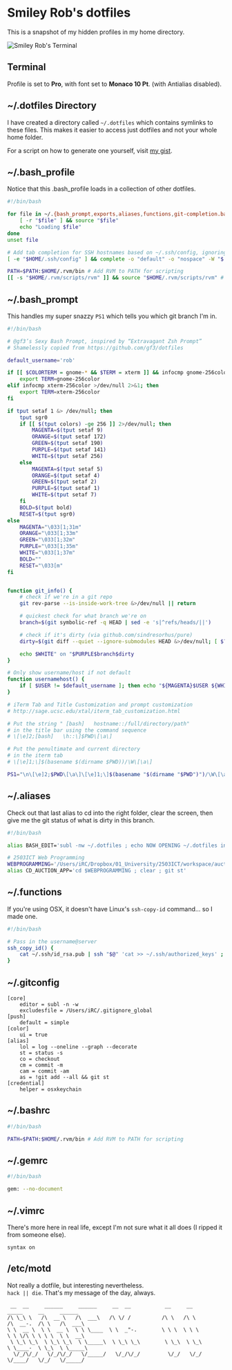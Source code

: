 # Smiley Rob's dotfiles

This is a snapshot of my hidden profiles in my home directory.

![Smiley Rob's Terminal](http://i.imgur.com/mdnN8tn.png)

## Terminal

Profile is set to **Pro**, with font set to **Monaco 10 Pt**. (with Antialias disabled).

## ~/.dotfiles Directory

I have created a directory called `~/.dotfiles` which contains symlinks to these files. This makes it easier to access just dotfiles and not your whole home folder.

For a script on how to generate one yourself, visit [my gist](https://gist.github.com/rjchatfield/9133503).

## ~/.bash_profile

Notice that this .bash_profile loads in a collection of other dotfiles.

``` Bash
#!/bin/bash

for file in ~/.{bash_prompt,exports,aliases,functions,git-completion.bash,profile}; do
	[ -r "$file" ] && source "$file"
	echo "Loading $file"
done
unset file

# Add tab completion for SSH hostnames based on ~/.ssh/config, ignoring wildcards
[ -e "$HOME/.ssh/config" ] && complete -o "default" -o "nospace" -W "$(grep "^Host" ~/.ssh/config | grep -v "[?*]" | cut -d " " -f2)" scp sftp ssh

PATH=$PATH:$HOME/.rvm/bin # Add RVM to PATH for scripting
[[ -s "$HOME/.rvm/scripts/rvm" ]] && source "$HOME/.rvm/scripts/rvm" # Load RVM into a shell session *as a function*
```

## ~/.bash_prompt

This handles my super snazzy `PS1` which tells you which git branch I'm in.

``` Bash
#!/bin/bash

# @gf3’s Sexy Bash Prompt, inspired by “Extravagant Zsh Prompt”
# Shamelessly copied from https://github.com/gf3/dotfiles

default_username='rob'

if [[ $COLORTERM = gnome-* && $TERM = xterm ]] && infocmp gnome-256color >/dev/null 2>&1; then
    export TERM=gnome-256color
elif infocmp xterm-256color >/dev/null 2>&1; then
    export TERM=xterm-256color
fi

if tput setaf 1 &> /dev/null; then
    tput sgr0
    if [[ $(tput colors) -ge 256 ]] 2>/dev/null; then
        MAGENTA=$(tput setaf 9)
        ORANGE=$(tput setaf 172)
        GREEN=$(tput setaf 190)
        PURPLE=$(tput setaf 141)
        WHITE=$(tput setaf 256)
    else
        MAGENTA=$(tput setaf 5)
        ORANGE=$(tput setaf 4)
        GREEN=$(tput setaf 2)
        PURPLE=$(tput setaf 1)
        WHITE=$(tput setaf 7)
    fi
    BOLD=$(tput bold)
    RESET=$(tput sgr0)
else
    MAGENTA="\033[1;31m"
    ORANGE="\033[1;33m"
    GREEN="\033[1;32m"
    PURPLE="\033[1;35m"
    WHITE="\033[1;37m"
    BOLD=""
    RESET="\033[m"
fi


function git_info() {
    # check if we're in a git repo
    git rev-parse --is-inside-work-tree &>/dev/null || return

    # quickest check for what branch we're on
    branch=$(git symbolic-ref -q HEAD | sed -e 's|^refs/heads/||')

    # check if it's dirty (via github.com/sindresorhus/pure)
    dirty=$(git diff --quiet --ignore-submodules HEAD &>/dev/null; [ $? -eq 1 ]&& echo -e "*")

    echo $WHITE" on "$PURPLE$branch$dirty
}

# Only show username/host if not default
function usernamehost() {
   	if [ $USER != $default_username ]; then echo "${MAGENTA}$USER ${WHITE}at ${ORANGE}$HOSTNAME $WHITEin "; fi
}

# iTerm Tab and Title Customization and prompt customization
# http://sage.ucsc.edu/xtal/iterm_tab_customization.html

# Put the string " [bash]   hostname::/full/directory/path"
# in the title bar using the command sequence
# \[\e]2;[bash]   \h::\]$PWD\[\a\]

# Put the penultimate and current directory
# in the iterm tab
# \[\e]1;\]$(basename $(dirname $PWD))/\W\[\a\]

PS1="\n\[\e]2;$PWD\[\a\]\[\e]1;\]$(basename "$(dirname "$PWD")")/\W\[\a\]${BOLD}\$(usernamehost)\[$GREEN\]\w\$(git_info)\[$WHITE\]\n\$ \[$RESET\]"
```

## ~/.aliases

Check out that last alias to cd into the right folder, clear the screen, then give me the git status of what is dirty in this branch.

``` Bash
#!/bin/bash

alias BASH_EDIT='subl -nw ~/.dotfiles ; echo NOW OPENING ~/.dotfiles in SUBLIME TEXT' # Edit .bash_profile

# 2503ICT Web Programming
WEBPROGRAMMING='/Users/iRC/Dropbox/01_University/2503ICT/workspace/auction_app'
alias CD_AUCTION_APP='cd $WEBPROGRAMMING ; clear ; git st'
```

## ~/.functions

If you're using OSX, it doesn't have Linux's `ssh-copy-id` command... so I made one.

``` Bash
#!/bin/bash

# Pass in the username@server
ssh_copy_id() {
	cat ~/.ssh/id_rsa.pub | ssh "$@" 'cat >> ~/.ssh/authorized_keys' ;
}
```

## ~/.gitconfig

```
[core]
	editor = subl -n -w
	excludesfile = /Users/iRC/.gitignore_global
[push]
	default = simple
[color]
	ui = true
[alias]
	lol = log --oneline --graph --decorate
	st = status -s
	co = checkout
	cm = commit -m
	cam = commit -am
	as = !git add --all && git st
[credential]
	helper = osxkeychain
```

## ~/.bashrc

``` Bash
#!/bin/bash

PATH=$PATH:$HOME/.rvm/bin # Add RVM to PATH for scripting
```

## ~/.gemrc

``` Bash
#!/bin/bash

gem: --no-document
```

## ~/.vimrc

There's more here in real life, except I'm not sure what it all does (I ripped it from someone else).

```
syntax on
```

## /etc/motd

Not really a dotfile, but interesting nevertheless. <br>
`hack || die`. That's my message of the day, always.

```
 __  __     ______     ______     __  __           __     __           _____     __     ______
/\ \_\ \   /\  __ \   /\  ___\   /\ \/ /          /\ \   /\ \         /\  __-.  /\ \   /\  ___\
\ \  __ \  \ \  __ \  \ \ \____  \ \  _"-.        \ \ \  \ \ \        \ \ \/\ \ \ \ \  \ \  __\
 \ \_\ \_\  \ \_\ \_\  \ \_____\  \ \_\ \_\        \ \_\  \ \_\        \ \____-  \ \_\  \ \_____\
  \/_/\/_/   \/_/\/_/   \/_____/   \/_/\/_/         \/_/   \/_/         \/____/   \/_/   \/_____/
```
